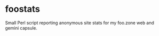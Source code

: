 # foostats

Small Perl script reporting anonymous site stats for my foo.zone web and gemini capsule. 